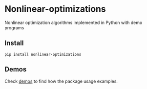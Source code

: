 # Nonlinear-optimizations

Nonlinear optimization algorithms implemented in Python with demo programs

## Install
``` pip install nonlinear-optimizations ```

## Demos
Check [demos](./demo) to find how the package usage examples.

